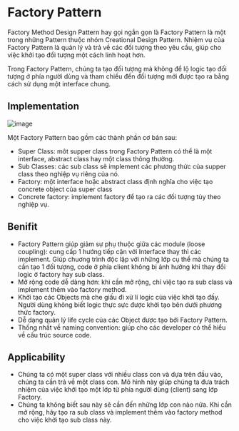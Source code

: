 # Factory Pattern
Factory Method Design Pattern hay gọi ngắn gọn là Factory Pattern là một trong những Pattern thuộc nhóm Creational Design Pattern. Nhiệm vụ của Factory Pattern là quản lý và trả về các đối tượng theo yêu cầu, giúp cho việc khởi tạo đổi tượng một cách linh hoạt hơn.

Trong Factory Pattern, chúng ta tạo đối tượng mà không để lộ logic tạo đối tượng ở phía người dùng và tham chiếu đến đối tượng mới được tạo ra bằng cách sử dụng một interface chung.

## Implementation
![image](https://user-images.githubusercontent.com/78067510/185731854-622bc739-54fc-4f6b-ac00-974137805a6b.png)

Một Factory Pattern bao gồm các thành phần cơ bản sau:
- Super Class: môt supper class trong Factory Pattern có thể là một interface, abstract class hay một class thông thường.
- Sub Classes: các sub class sẽ implement các phương thức của supper class theo nghiệp vụ riêng của nó.
- Factory: một interface hoặc abstract class định nghĩa cho việc tạo concrete object của super class
- Concrete factory: implement factory để tạo ra các đối tượng tùy theo nghiệp vụ.

## Benifit
- Factory Pattern giúp giảm sự phụ thuộc giữa các module (loose coupling): cung cấp 1 hướng tiếp cận với Interface thay thì các implement. Giúp chuơng trình độc lập với những lớp cụ thể mà chúng ta cần tạo 1 đối tượng, code ở phía client không bị ảnh hưởng khi thay đổi logic ở factory hay sub class.
- Mở rộng code dễ dàng hơn: khi cần mở rộng, chỉ việc tạo ra sub class và implement thêm vào factory method.
- Khởi tạo các Objects mà che giấu đi xử lí logic của việc khởi tạo đấy. Người dùng không biết logic thực sực được khởi tạo bên dưới phương thức factory.
- Dễ dạng quản lý life cycle của các Object được tạo bởi Factory Pattern.
- Thống nhất về naming convention: giúp cho các developer có thể hiểu về cấu trúc source code.

## Applicability
- Chúng ta có một super class với nhiều class con và dựa trên đầu vào, chúng ta cần trả về một class con. Mô hình này giúp chúng ta đưa trách nhiệm của việc khởi tạo một lớp từ phía người dùng (client) sang lớp Factory.
- Chúng ta không biết sau này sẽ cần đến những lớp con nào nữa. Khi cần mở rộng, hãy tạo ra sub class và implement thêm vào factory method cho việc khởi tạo sub class này.
